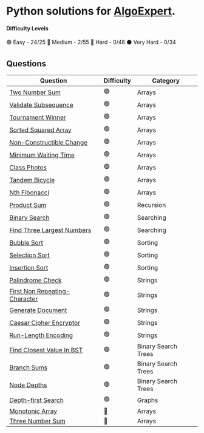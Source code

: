 # Python solutions for [AlgoExpert](https://www.algoexpert.io/product).

#### Difficulty Levels

🟢 Easy  - 24/25
🔵 Medium  - 2/55
🔴 Hard  - 0/46
⚫️ Very Hard - 0/34

## Questions

| Question                                                                          | Difficulty | Category             |
| --------------------------------------------------------------------------------- | ---------- | -------------------- |
| [Two Number Sum](https://github.com/gadde5300/algoexpert/tree/main/easy/Sorted%20Squared%20Array/)                                         | 🟢         | Arrays               |
| [Validate Subsequence](https://github.com/gadde5300/algoexpert/tree/main/easy/Validate%20Subsequence/)                             | 🟢         | Arrays               |
| [Tournament Winner](https://github.com/gadde5300/algoexpert/tree/main/easy/Tournament%20Winner/)                                   | 🟢         | Arrays               |
| [Sorted Squared Array](https://github.com/gadde5300/algoexpert/tree/main/easy/Sorted%20Squared%20Array/)                             | 🟢         | Arrays               |
| [Non-Constructible Change](https://github.com/gadde5300/algoexpert/tree/main/easy/Non-Constructible%20Change)                             | 🟢         | Arrays               |
| [Minimum Waiting Time](https://github.com/gadde5300/algoexpert/tree/main/easy/Minimum%20Waiting%20Time)                             | 🟢         | Arrays               |
| [Class Photos](https://github.com/gadde5300/algoexpert/tree/main/easy/Class%20Photos)                             | 🟢         | Arrays               |
| [Tandem Bicycle](https://github.com/gadde5300/algoexpert/tree/main/easy/Tandem%20Bicycle)                             | 🟢         | Arrays               |
| [Nth Fibonacci](https://github.com/gadde5300/algoexpert/tree/main/easy/Nth%20Fibonacci)                             | 🟢         | Arrays               |
| [Product Sum](https://github.com/gadde5300/algoexpert/tree/main/easy/Product%20Sum)                             | 🟢         | Recursion               |
| [Binary Search](https://github.com/gadde5300/algoexpert/tree/main/easy/Binary%20Search)                             | 🟢         | Searching               |
| [Find Three Largest Numbers](https://github.com/gadde5300/algoexpert/tree/main/easy/Find%20Three%20Largest%20Numbers)                             | 🟢         | Searching               |
| [Bubble Sort](https://github.com/gadde5300/algoexpert/tree/main/easy/Bubble%20Sort)                             | 🟢         | Sorting               |
| [Selection Sort](https://github.com/gadde5300/algoexpert/tree/main/easy/Selection%20Sort)                             | 🟢         | Sorting               |
| [Insertion Sort](https://github.com/gadde5300/algoexpert/tree/main/easy/Insertion%20Sort)                             | 🟢         | Sorting               |
| [Palindrome Check](https://github.com/gadde5300/algoexpert/tree/main/easy/Palindrome%20Check)                             | 🟢         | Strings               |
| [First Non Repeating-Character](https://github.com/gadde5300/algoexpert/tree/main/easy/First%20Non-Repeating%20Character)                             | 🟢         | Strings               |
| [Generate Document](https://github.com/gadde5300/algoexpert/tree/main/easy/Generate%20Document)                             | 🟢         | Strings               |
| [Caesar Cipher Encryptor](https://github.com/gadde5300/algoexpert/tree/main/easy/Caesar%20Cipher%20Encryptor)                             | 🟢         | Strings               |
| [Run-Length Encoding](https://github.com/gadde5300/algoexpert/tree/main/easy/Run-Length%20Encoding)                             | 🟢         | Strings               |
| [Find Closest Value In BST](https://github.com/gadde5300/algoexpert/tree/main/easy/Find%20Closest%20Value%20In%20BST)                             | 🟢         | Binary Search Trees              |
| [Branch Sums](https://github.com/gadde5300/algoexpert/tree/main/easy/Branch%20Sums)                             | 🟢         | Binary Search Trees              |
| [Node Depths](https://github.com/gadde5300/algoexpert/tree/main/easy/Node%20Depths)                             | 🟢         | Binary Search Trees              |
| [Depth-first Search](https://github.com/gadde5300/algoexpert/tree/main/easy/Depth-first%20Search)                             | 🟢         | Graphs              |
| [Monotonic Array](https://github.com/gadde5300/algoexpert/tree/main/medium/Monotonic%20Array)                             | 🔵         | Arrays               |
| [Three Number Sum](https://github.com/gadde5300/algoexpert/tree/main/medium/Three%20Number%20Sum)                             | 🔵         | Arrays               |

